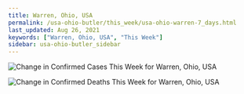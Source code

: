 ```yaml
---
title: Warren, Ohio, USA
permalink: /usa-ohio-butler/this_week/usa-ohio-warren-7_days.html
last_updated: Aug 26, 2021
keywords: ["Warren, Ohio, USA", "This Week"]
sidebar: usa-ohio-butler_sidebar
---
```


![Change in Confirmed Cases This Week for Warren, Ohio, USA](/covid_tracker/images/graphs/usa-ohio-warren-delta_confirmed-7_days_graph.png)

![Change in Confirmed Deaths This Week for Warren, Ohio, USA](/covid_tracker/images/graphs/usa-ohio-warren-delta_deaths-7_days_graph.png)
